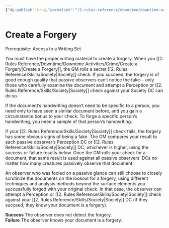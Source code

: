 ```yaml
---
{"dg-publish":true,"permalink":"/2-rules-reference/downtime/downtime-activities/crime/create-a-forgery/","noteIcon":""}
---
```


# Create a Forgery

Prerequisite: Access to a Writing Set

You must have the proper writing material to create a forgery. When you [[2. Rules Reference/Downtime/Downtime Activities/Crime/Create a Forgery\|Create a Forgery]], the GM rolls a secret [[2. Rules Reference/Skills/Society\|Society]] check. If you succeed, the forgery is of good enough quality that passive observers can’t notice the fake-- only those who carefully examine the document and attempt a Perception or [[2. Rules Reference/Skills/Society\|Society]] check against your Society DC can do so.  
  
If the document’s handwriting doesn’t need to be specific to a person, you need only to have seen a similar document before, and you gain a circumstance bonus to your check. To forge a specific person’s handwriting, you need a sample of that person’s handwriting.  
  
If your [[2. Rules Reference/Skills/Society\|Society]] check fails, the forgery has some obvious signs of being a fake. The GM compares your result to each passive observer’s Perception DC or [[2. Rules Reference/Skills/Society\|Society]] DC, whichever is higher, using the success or failure results below. Once the GM rolls your check for a document, that same result is used against all passive observers’ DCs no matter how many creatures passively observe that document.  
  
An observer who was fooled on a passive glance can still choose to closely scrutinize the documents on the lookout for a forgery, using different techniques and analysis methods beyond the surface elements you successfully forged with your original check. In that case, the observer can attempt a Perception or [[2. Rules Reference/Skills/Society\|Society]] check against your [[2. Rules Reference/Skills/Society\|Society]] DC (if they succeed, they know your document is a forgery).  
  
**Success** The observer does not detect the forgery.  
**Failure** The observer knows your document is a forgery.